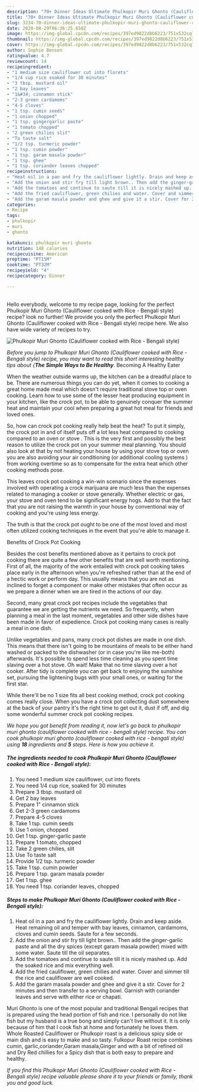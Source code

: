 ```yaml
---
description: "70+ Dinner Ideas Ultimate Phulkopir Muri Ghonto (Cauliflower cooked with Rice - Bengali style)"
title: "70+ Dinner Ideas Ultimate Phulkopir Muri Ghonto (Cauliflower cooked with Rice - Bengali style)"
slug: 3234-70-dinner-ideas-ultimate-phulkopir-muri-ghonto-cauliflower-cooked-with-rice-bengali-style
date: 2020-08-29T06:36:25.650Z
image: https://img-global.cpcdn.com/recipes/397ed9822d8b6223/751x532cq70/phulkopir-muri-ghonto-cauliflower-cooked-with-rice-bengali-style-recipe-main-photo.jpg
thumbnail: https://img-global.cpcdn.com/recipes/397ed9822d8b6223/751x532cq70/phulkopir-muri-ghonto-cauliflower-cooked-with-rice-bengali-style-recipe-main-photo.jpg
cover: https://img-global.cpcdn.com/recipes/397ed9822d8b6223/751x532cq70/phulkopir-muri-ghonto-cauliflower-cooked-with-rice-bengali-style-recipe-main-photo.jpg
author: Sophie Benson
ratingvalue: 4.7
reviewcount: 14
recipeingredient:
- "1 medium size cauliflower cut into florets"
- "1/4 cup rice soaked for 30 minutes"
- "3 tbsp. mustard oil"
- "2 bay leaves"
- "1&#34; cinnamon stick"
- "2-3 green cardamoms"
- "4-5 cloves"
- "1 tsp. cumin seeds"
- "1 onion chopped"
- "1 tsp. gingergarlic paste"
- "1 tomato chopped"
- "2 green chilies slit"
- "To taste salt"
- "1/2 tsp. turmeric powder"
- "1 tsp. cumin powder"
- "1 tsp. garam masala powder"
- "1 tsp. ghee"
- "1 tsp. coriander leaves chopped"
recipeinstructions:
- "Heat oil in a pan and fry the cauliflower lightly. Drain and keep aside. Heat remaining oil and temper with bay leaves, cinnamon, cardamoms, cloves and cumin seeds. Saute for a few seconds."
- "Add the onion and stir fry till light brown.. Then add the ginger-garlic paste and all the dry spices (except garam masala powder) mixed with some water. Saute till the oil separates."
- "Add the tomatoes and continue to saute till it is nicely mashed up. Add the soaked rice and mix everything well."
- "Add the fried cauliflower, green chilies and water. Cover and simmer till the rice and cauliflower are well cooked."
- "Add the garam masala powder and ghee and give it a stir. Cover for 2 minutes and then transfer to a serving bowl. Garnish with coriander leaves and serve with either rice or chapati."
categories:
- Recipe
tags:
- phulkopir
- muri
- ghonto

katakunci: phulkopir muri ghonto 
nutrition: 148 calories
recipecuisine: American
preptime: "PT15M"
cooktime: "PT32M"
recipeyield: "4"
recipecategory: Dinner

---
```

<br>
Hello everybody, welcome to my recipe page, looking for the perfect Phulkopir Muri Ghonto (Cauliflower cooked with Rice - Bengali style) recipe? look no further! We provide you only the perfect Phulkopir Muri Ghonto (Cauliflower cooked with Rice - Bengali style) recipe here. We also have wide variety of recipes to try.
<br>


![Phulkopir Muri Ghonto (Cauliflower cooked with Rice - Bengali style)](https://img-global.cpcdn.com/recipes/397ed9822d8b6223/751x532cq70/phulkopir-muri-ghonto-cauliflower-cooked-with-rice-bengali-style-recipe-main-photo.jpg)

<i>Before you jump to Phulkopir Muri Ghonto (Cauliflower cooked with Rice - Bengali style) recipe, you may want to read this short interesting healthy tips about {<strong>The Simple Ways to Be Healthy</strong>.</i>
Becoming A Healthy Eater


When the weather outside warms up, the kitchen can be a dreadful place to be. There are numerous things you can do yet, when it comes to cooking a great home made meal which doesn't require traditional stove top or oven cooking. Learn how to use some of the lesser heat producing equipment in your kitchen, like the crock pot, to be able to genuinely conquer the summer heat and maintain your cool when preparing a great hot meal for friends and loved ones.

So, how can crock pot cooking really help beat the heat? To put it simply, the crock pot in and of itself puts off a lot less heat compared to cooking compared to an oven or stove . This is the very first and possibly the best reason to utilize the crock pot on your summer meal planning. You should also look at that by not heating your house by using your stove top or oven you are also avoiding your air conditioning (or additional cooling systems ) from working overtime so as to compensate for the extra heat which other cooking methods pose.

This leaves crock pot cooking a win-win scenario since the expenses involved with operating a crock marijuana are much less than the expenses related to managing a cooker or stove generally. Whether electric or gas, your stove and oven tend to be significant energy hogs. Add to that the fact that you are not raising the warmth in your house by conventional way of cooking and you're using less energy.

 The truth is that the crock pot ought to be one of the most loved and most often utilized cooking techniques in the event that you're able to manage it.  

Benefits of Crock Pot Cooking

Besides the cost benefits mentioned above as it pertains to crock pot cooking there are quite a few other benefits that are well worth mentioning. First of all, the majority of the work entailed with crock pot cooking takes place early in the afternoon when you're refreshed rather than at the end of a hectic work or perform day. This usually means that you are not as inclined to forget a component or make other mistakes that often occur as we prepare a dinner when we are tired in the actions of our day.

Second, many great crock pot recipes include the vegetables that guarantee we are getting the nutrients we need. So frequently, when planning a meal in the last moment, vegetables and other side dishes have been made in favor of expedience. Crock pot cooking many cases is really a meal in one dish.

 Unlike vegetables and pans, many crock pot dishes are made in one dish. This means that there isn't going to be mountains of meals to be either hand washed or packed to the dishwasher (or in case you're like me-both) afterwards. It's possible to spend less time cleaning as you spent time slaving over a hot stove. Oh wait! Make that no time slaving over a hot cooker. After tidy is complete you can get back to enjoying the sunshine set, pursuing the lightening bugs with your small ones, or waiting for the first star.

While there'll be no 1 size fits all best cooking method, crock pot cooking comes really close. When you have a crock pot collecting dust somewhere at the back of your pantry it's the right time to get out it, dust if off, and dig some wonderful summer crock pot cooking recipes.


<i>We hope you got benefit from reading it, now let's go back to phulkopir muri ghonto (cauliflower cooked with rice - bengali style) recipe. You can cook phulkopir muri ghonto (cauliflower cooked with rice - bengali style) using <strong>18</strong> ingredients and <strong>5</strong> steps. Here is how you achieve it.
</i>

##### The ingredients needed to cook Phulkopir Muri Ghonto (Cauliflower cooked with Rice - Bengali style):

1. You need 1 medium size cauliflower, cut into florets
1. You need 1/4 cup rice, soaked for 30 minutes
1. Prepare 3 tbsp. mustard oil
1. Get 2 bay leaves
1. Prepare 1&#34; cinnamon stick
1. Get 2-3 green cardamoms
1. Prepare 4-5 cloves
1. Take 1 tsp. cumin seeds
1. Use 1 onion, chopped
1. Get 1 tsp. ginger-garlic paste
1. Prepare 1 tomato, chopped
1. Take 2 green chilies, slit
1. Use To taste salt
1. Provide 1/2 tsp. turmeric powder
1. Take 1 tsp. cumin powder
1. Prepare 1 tsp. garam masala powder
1. Get 1 tsp. ghee
1. You need 1 tsp. coriander leaves, chopped


##### Steps to make Phulkopir Muri Ghonto (Cauliflower cooked with Rice - Bengali style):

1. Heat oil in a pan and fry the cauliflower lightly. Drain and keep aside. Heat remaining oil and temper with bay leaves, cinnamon, cardamoms, cloves and cumin seeds. Saute for a few seconds.
1. Add the onion and stir fry till light brown.. Then add the ginger-garlic paste and all the dry spices (except garam masala powder) mixed with some water. Saute till the oil separates.
1. Add the tomatoes and continue to saute till it is nicely mashed up. Add the soaked rice and mix everything well.
1. Add the fried cauliflower, green chilies and water. Cover and simmer till the rice and cauliflower are well cooked.
1. Add the garam masala powder and ghee and give it a stir. Cover for 2 minutes and then transfer to a serving bowl. Garnish with coriander leaves and serve with either rice or chapati.


Muri Ghonto is one of the most popular and traditional Bengali recipes that is prepared using the head portion of fish and rice. I personally do not like fish but my husband is a true bong and simply can&#39;t live without it. It is only because of him that I cook fish at home and fortunately he loves them. Whole Roasted Cauliflower or Phulkopir roast is a delicious spicy side or main dish and is easy to make and so tasty. Fulkopur Roast recipe combines cumin, garlic,coriander,Garam masala,Ginger and with a bit of refined oil and Dry Red chillies for a Spicy dish that is both easy to prepare and healthy. 

<i>If you find this Phulkopir Muri Ghonto (Cauliflower cooked with Rice - Bengali style) recipe valuable please share it to your friends or family, thank you and good luck.</i>
